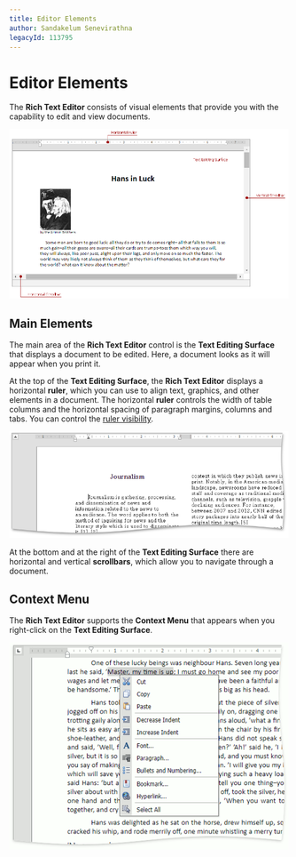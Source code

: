 ```yaml
---
title: Editor Elements
author: Sandakelum Senevirathna
legacyId: 113795
---
```

# Editor Elements
The **Rich Text Editor** consists of visual elements that provide you with the capability to edit and view documents.

![EUD_ASPxRichEdit_VisualElements](../../../images/img117724.png)

## Main Elements
The main area of the **Rich Text Editor** control is the **Text Editing Surface** that displays a document to be edited. Here, a document looks as it will appear when you print it.

At the top of the **Text Editing Surface**, the **Rich Text Editor** displays a horizontal **ruler**, which you can use to align text, graphics, and other elements in a document. The horizontal **ruler** controls the width of table columns and the horizontal spacing of paragraph margins, columns and tabs. You can control the [ruler visibility](../viewing-and-navigating/show-horizontal-ruler.md).

![EUD_ASPxRichEdit_Rulers](../../../images/img117725.png)

At the bottom and at the right of the **Text Editing Surface** there are horizontal and vertical **scrollbars**, which allow you to navigate through a document.

## Context Menu
The **Rich Text Editor** supports the **Context Menu** that appears when you right-click on the **Text Editing Surface**.

![EUD_ASPxRichEdit_ContextMenu](../../../images/img117726.png)